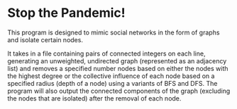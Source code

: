 # Stop the Pandemic!

This program is designed to mimic social networks in the form of graphs and isolate certain nodes. 

It takes in a file containing pairs of connected integers on each line, generating an unweighted, undirected graph (represented as an adjacency list) and removes a specified number nodes based on either the nodes with the highest degree or the collective influence of each node based on a specified radius (depth of a node) using a variants of BFS and DFS. The program will also output the connected components of the graph (excluding the nodes that are isolated) after the removal of each node. 
